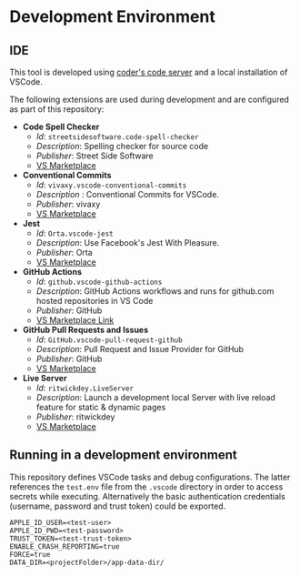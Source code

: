 # Development Environment

## IDE

This tool is developed using [coder's code server](https://github.com/coder/code-server) and a local installation of VSCode.

The following extensions are used during development and are configured as part of this repository:
- **Code Spell Checker**
  - *Id*: `streetsidesoftware.code-spell-checker`
  - *Description*: Spelling checker for source code
  - *Publisher*: Street Side Software
  - [VS Marketplace](https://marketplace.visualstudio.com/items?itemName=streetsidesoftware.code-spell-checker)
- **Conventional Commits**
  - *Id*: `vivaxy.vscode-conventional-commits`
  - *Description* : Conventional Commits for VSCode.
  - *Publisher*: vivaxy
  - [VS Marketplace](https://marketplace.visualstudio.com/items?itemName=vivaxy.vscode-conventional-commits)
- **Jest**
  - *Id*: `Orta.vscode-jest`
  - *Description*: Use Facebook's Jest With Pleasure.
  - *Publisher*: Orta
  - [VS Marketplace](https://marketplace.visualstudio.com/items?itemName=Orta.vscode-jest)
- **GitHub Actions**
  - *Id*: `github.vscode-github-actions`
  - *Description*: GitHub Actions workflows and runs for github.com hosted repositories in VS Code
  - *Publisher*: GitHub
  - [VS Marketplace Link](https://marketplace.visualstudio.com/items?itemName=GitHub.vscode-github-actions)
- **GitHub Pull Requests and Issues**
  - *Id*: `GitHub.vscode-pull-request-github`
  - *Description*: Pull Request and Issue Provider for GitHub
  - *Publisher*: GitHub
  - [VS Marketplace](https://open-vsx.org/vscode/item?itemName=GitHub.vscode-pull-request-github)
- **Live Server**
  - *Id*: `ritwickdey.LiveServer`
  - *Description*: Launch a development local Server with live reload feature for static & dynamic pages
  - *Publisher*: ritwickdey
  - [VS Marketplace](https://open-vsx.org/vscode/item?itemName=ritwickdey.LiveServer)

## Running in a development environment

This repository defines VSCode tasks and debug configurations. The latter references the `test.env` file from the `.vscode` directory in order to access secrets while executing. Alternatively the basic authentication credentials (username, password and trust token) could be exported.

```
APPLE_ID_USER=<test-user>
APPLE_ID_PWD=<test-password>
TRUST_TOKEN=<test-trust-token>
ENABLE_CRASH_REPORTING=true
FORCE=true
DATA_DIR=<projectFolder>/app-data-dir/
```